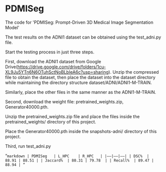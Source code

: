 # PDMISeg
The code for 'PDMISeg: Prompt-Driven 3D Medical Image Segmentation Model'

The test results on the ADNI1 dataset can be obtained using the test_adni.py file.

Start the testing process in just three steps.

First, download the ADNI1 dataset from Google Drive(https://drive.google.com/drive/folders/1cu-XL9Ju5YTn6N6OTuhSctNoBLbIeA6c?usp=sharing). Unzip the compressed file to obtain the dataset, then place the dataset into the dataset directory while maintaining the directory structure dataset/ADNI/ADNI1-M-TRAIN. 

Similarly, place the other files in the same manner as the ADNI1-M-TRAIN.

Second, download the weight file: pretrained_weights.zip, Generator40000.pth.

Unzip the pretrained_weights.zip file and place the files inside the pretrained_weights/ directory of this project. 

Place the Generator40000.pth inside the snapshots-adni/ directory of this project.

Third, run test_adni.py

“`markdown
| PDMISeg   | L_HPC    | R_HPC   |
|——|——|—–|
| DSC%  | 88.91 | 88.51 |
| Jaccard%  | 80.31 | 79.78  |
| Recall%  | 89.47 | 88.94 |
“`


